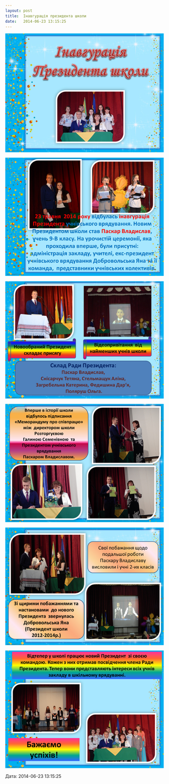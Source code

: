```yaml
---
layout: post
title:  Інавгурація президента школи
date:   2014-06-23 13:15:25
---
```

![](/assets/tiger-1403518313.jpg)  

  

![](/assets/tiger-1403518360.jpg)  

  

![](/assets/tiger-1403518396.jpg)  

  

![](/assets/tiger-1403518429.jpg)  

  

![](/assets/tiger-1403518461.jpg)  

  

![](/assets/tiger-1403518492.jpg)  

  
Дата: 2014-06-23 13:15:25